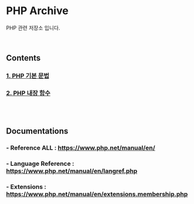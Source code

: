 # PHP Archive

PHP 관련 저장소 입니다.

<br>

## Contents

### [1. PHP 기본 문법](PHP.md)
### [2. PHP 내장 함수](PHP_EXTENSIONS.md)

<br><br>

## Documentations

### - Reference ALL : https://www.php.net/manual/en/

### - Language Reference : https://www.php.net/manual/en/langref.php

### - Extensions : https://www.php.net/manual/en/extensions.membership.php
